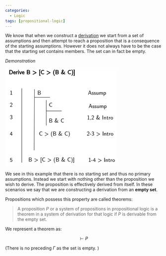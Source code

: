 ```yaml
---
categories:
  - Logic
tags: [propositional-logic]
---
```


We know that when we construct a [derivation](/Logic/Proofs/Formal_proofs_in_propositional_logic.md#derivation-rules) we start from a set of assumptions and then attempt to reach a proposition that is a consequence of the starting assumptions. However it does not always have to be the case that the starting set contains members. The set can in fact be empty.

_Demonstration_

![](/_img/proofs-drawio-Page-5.drawio_2.png)

We see in this example that there is no starting set and thus no primary assumptions. Instead we start with nothing other than the proposition we wish to derive. The proposition is effectively derived from itself. In these scenarios we say that we are constructing a derivation from an **empty set**.

Propositions which possess this property are called theorems:

> A proposition $P$ or a system of propositions in propositional logic is a theorem in a system of derivation for that logic if $P$ is derivable from the empty set.

We represent a theorem as:

$$
\vdash P
$$

(There is no preceding $\Gamma$ as the set is empty. )
